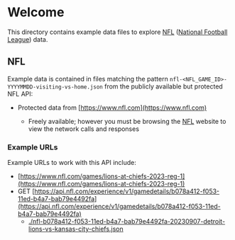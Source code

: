 # Welcome

This directory contains example data files to explore [NFL](https://www.nfl.com) ([National Football League](https://www.nfl.com)) data.

## NFL

Example data is contained in files matching the pattern `nfl-<NFL_GAME_ID>-YYYYMMDD-visiting-vs-home.json` from the publicly available but protected NFL API:

- Protected data from [https://www.nfl.com](https://www.nfl.com)

  - Freely available; however you must be browsing the [NFL](https://www.nfl.com) website to view the network calls and responses

### Example URLs

Example URLs to work with this API include:

- [https://www.nfl.com/games/lions-at-chiefs-2023-reg-1](https://www.nfl.com/games/lions-at-chiefs-2023-reg-1)
- GET [https://api.nfl.com/experience/v1/gamedetails/b078a412-f053-11ed-b4a7-bab79e4492fa](https://api.nfl.com/experience/v1/gamedetails/b078a412-f053-11ed-b4a7-bab79e4492fa)
  - [./nfl-b078a412-f053-11ed-b4a7-bab79e4492fa-20230907-detroit-lions-vs-kansas-city-chiefs.json](./nfl-b078a412-f053-11ed-b4a7-bab79e4492fa-20230907-detroit-lions-vs-kansas-city-chiefs.json)
